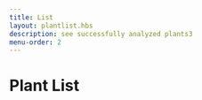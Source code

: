 ```yaml
---
title: List
layout: plantlist.hbs
description: see successfully analyzed plants3
menu-order: 2
---
```


# Plant List

